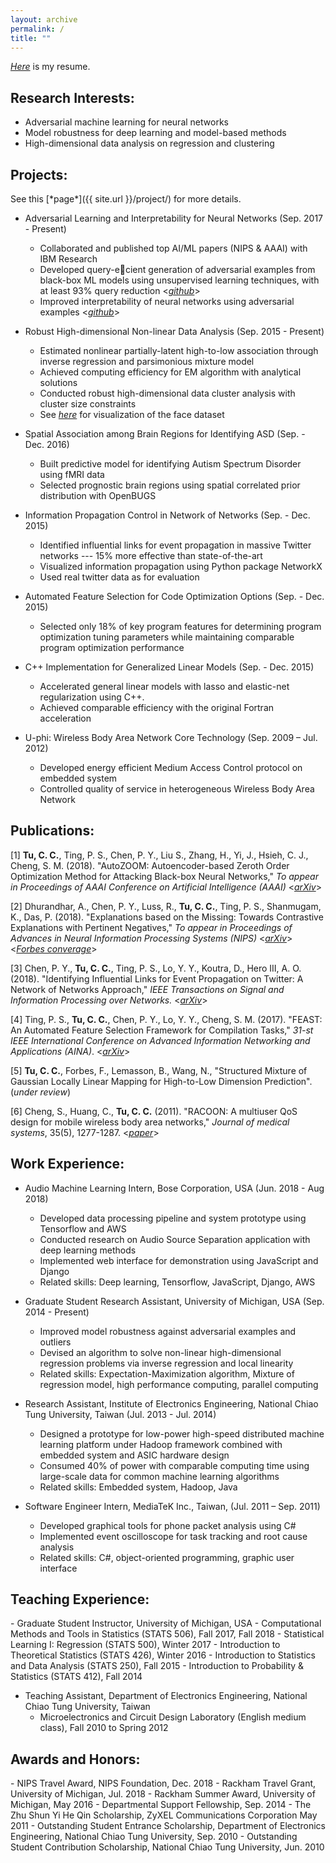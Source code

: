 ```yaml
---
layout: archive
permalink: /
title: ""
---
```

<a href='ChunChenTu_Resume.pdf'>*Here*</a> is my resume.

<h2>Research Interests:</h2>

- Adversarial machine learning for neural networks 
- Model robustness for deep learning and model-based methods
- High-dimensional data analysis on regression and clustering

<h2>Projects:</h2> See this [*page*]({{ site.url }}/project/) for more details.

- Adversarial Learning and Interpretability for Neural Networks (Sep. 2017 - Present) 
	- Collaborated and published top AI/ML papers (NIPS & AAAI) with IBM Research
	- Developed query-ecient generation of adversarial examples from black-box ML models using unsupervised learning techniques, with at least 93% query reduction <[*github*](https://github.com/IBM/Autozoom-Attack)>
	- Improved interpretability of neural networks using adversarial examples <[*github*](https://github.com/IBM/Autozoom-Attack)>

- Robust High-dimensional Non-linear Data Analysis (Sep. 2015 - Present)
	- Estimated nonlinear partially-latent high-to-low association through inverse regression and parsimonious mixture model
	- Achieved computing efficiency for EM algorithm with analytical solutions
	- Conducted robust high-dimensional data cluster analysis with cluster size constraints
	- See [*here*](http://www-personal.umich.edu/~timtu/facelist.html) for visualization of the face dataset

- Spatial Association among Brain Regions for Identifying ASD (Sep. - Dec. 2016)
	- Built predictive model for identifying Autism Spectrum Disorder using fMRI data
	- Selected prognostic brain regions using spatial correlated prior distribution with OpenBUGS

- Information Propagation Control in Network of Networks (Sep. - Dec. 2015)
	- Identified influential links for event propagation in massive Twitter networks --- 15% more effective than state-of-the-art
	- Visualized information propagation using Python package NetworkX
	- Used real twitter data as for evaluation

- Automated Feature Selection for Code Optimization Options (Sep. - Dec. 2015)
	- Selected only 18% of key program features for determining program optimization tuning parameters while maintaining comparable program optimization performance

- C++ Implementation for Generalized Linear Models (Sep. - Dec. 2015)
	- Accelerated general linear models with lasso and elastic-net regularization using C++.
	- Achieved comparable efficiency with the original Fortran acceleration

- U-phi: Wireless Body Area Network Core Technology (Sep. 2009 – Jul. 2012)
	- Developed energy efficient Medium Access Control protocol on embedded system
	- Controlled quality of service in heterogeneous Wireless Body Area Network

<h2> Publications: </h2>

[1] **Tu, C. C.**, Ting, P. S., Chen, P. Y., Liu S., Zhang, H., Yi, J., Hsieh, C. J., Cheng, S. M. (2018). "AutoZOOM: Autoencoder-based Zeroth Order Optimization Method for Attacking Black-box Neural Networks," *To appear in Proceedings of AAAI Conference on Artificial Intelligence (AAAI)* <[*arXiv*](https://arxiv.org/abs/1805.11770)>

[2] Dhurandhar, A., Chen, P. Y., Luss, R., **Tu, C. C.**, Ting, P. S., Shanmugam, K., Das, P. (2018). "Explanations based on the Missing: Towards Contrastive Explanations with Pertinent Negatives," *To appear in Proceedings of Advances in Neural Information Processing Systems (NIPS)* <[*arXiv*](https://arxiv.org/abs/1805.11770)> <[*Forbes converage*](https://www.forbes.com/sites/alexknapp/2018/05/25/ibm-researchers-explain-machine-learning-models-by-exploring-what-isnt-there/#217a8f412838)>

[3] Chen, P. Y., **Tu, C. C.**, Ting, P. S., Lo, Y. Y., Koutra, D.,  Hero III, A. O. (2018). "Identifying Influential Links for Event Propagation on Twitter: A Network of Networks Approach," *IEEE Transactions on Signal and Information Processing over Networks.* <[*arXiv*](https://arxiv.org/abs/1609.05378)>

[4] Ting, P. S., **Tu, C. C.**, Chen, P. Y.,   Lo, Y. Y., Cheng, S. M. (2017). "FEAST: An Automated Feature Selection Framework for Compilation Tasks," *31-st IEEE International Conference on Advanced Information Networking and Applications (AINA)*. <[*arXiv*](https://arxiv.org/abs/1610.09543)>

[5] **Tu, C. C.**, Forbes, F., Lemasson, B., Wang, N., "Structured Mixture of Gaussian Locally Linear Mapping for High-to-Low Dimension Prediction". (*under review*)

[6] Cheng, S., Huang, C., **Tu, C. C.** (2011). "RACOON: A multiuser QoS design for mobile wireless body area networks," *Journal of medical systems*, 35(5), 1277-1287. <[*paper*](http://link.springer.com/article/10.1007/s10916-011-9676-3)>


<h2>Work Experience:</h2>

- Audio Machine Learning Intern, Bose Corporation, USA (Jun. 2018 - Aug 2018)
	- Developed data processing pipeline and system prototype using Tensorflow and AWS
	- Conducted research on Audio Source Separation application with deep learning methods
	- Implemented web interface for demonstration using JavaScript and Django
	- Related skills: Deep learning, Tensorflow, JavaScript, Django, AWS

- Graduate Student Research Assistant, University of Michigan, USA (Sep. 2014 - Present)
	- Improved model robustness against adversarial examples and outliers
	- Devised an algorithm to solve non-linear high-dimensional regression problems via inverse regression and local linearity
	- Related skills: Expectation-Maximization algorithm, Mixture of regression model, high performance computing, parallel computing

- Research Assistant, Institute of Electronics Engineering, National Chiao Tung University, Taiwan (Jul. 2013 - Jul. 2014)
	- Designed a prototype for low-power high-speed distributed machine learning platform under Hadoop framework combined with embedded system and ASIC hardware design
	- Consumed 40% of power with comparable computing time using large-scale data for common machine learning algorithms
	- Related skills: Embedded system, Hadoop, Java

- Software Engineer Intern, MediaTeK Inc., Taiwan, (Jul. 2011 – Sep. 2011)
	- Developed graphical tools for phone packet analysis using C#
	- Implemented event oscilloscope for task tracking and root cause analysis
	- Related skills: C#, object-oriented programming, graphic user interface

<h2> Teaching Experience: </h2>
- Graduate Student Instructor, University of Michigan, USA
	- Computational Methods and Tools in Statistics (STATS 506), Fall 2017, Fall 2018
	- Statistical Learning I: Regression (STATS 500), Winter 2017
	- Introduction to Theoretical Statistics (STATS 426), Winter 2016
	- Introduction to Statistics and Data Analysis (STATS 250), Fall 2015
	- Introduction to Probability & Statistics (STATS 412), Fall 2014

- Teaching Assistant, Department of Electronics Engineering, National Chiao Tung University, Taiwan
	- Microelectronics and Circuit Design Laboratory (English medium class), Fall 2010 to Spring 2012

<h2>Awards and Honors:</h2>
- NIPS Travel Award, NIPS Foundation, Dec. 2018
- Rackham Travel Grant, University of Michigan, Jul. 2018
- Rackham Summer Award, University of Michigan, May 2016
- Departmental Support Fellowship, Sep. 2014
- The Zhu Shun Yi He Qin Scholarship, ZyXEL Communications Corporation May 2011
- Outstanding Student Entrance Scholarship,  Department of Electronics Engineering, National Chiao Tung University, Sep. 2010
- Outstanding Student Contribution Scholarship, National Chiao Tung University, Jun. 2010
